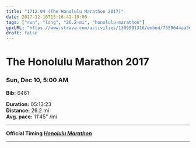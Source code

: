 ```yaml
---
title: "1712.04 (The Honolulu Marathon 2017)"
date: 2017-12-10T15:16:41-10:00
tags: ["run", "long", "26.2-mi", "honolulu-marathon"]
gpxURL: "https://www.strava.com/activities/1309991316/embed/7559644aa5eb44af9746a0e8a41ad9d0c6e6c69c"
draft: false
---
```


# The Honolulu Marathon 2017

### Sun, Dec 10, 5:00 AM

**Bib:** 6461

**Duration:** 05:13:23  
**Distance:** 26.2 mi  
**Avg. pace:** 11'45" /mi

---

**Official Timing [_Honolulu Marathon_](http://live.pseresults.com/e/83#/watchlist)**

---

